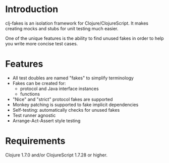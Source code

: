 # Introduction

clj-fakes is an isolation framework for Clojure/ClojureScript. It makes creating mocks and stubs for unit testing much easier.

One of the unique features is the ability to find unused fakes in order to help you write more concise test cases.

# Features
* All test doubles are named "fakes" to simplify terminology
* Fakes can be created for:
    * protocol and Java interface instances
    * functions
* "Nice" and "strict" protocol fakes are supported
* Monkey patching is supported to fake implicit dependencies
* Self-testing: automatically checks for unused fakes
* Test runner agnostic
* Arrange-Act-Assert style testing

# Requirements

Clojure 1.7.0 and/or ClojureScript 1.7.28 or higher.